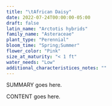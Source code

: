 ```yaml
---
title: "\tAfrican Daisy"
date: 2022-07-24T00:00:00-05:00
draft: false
latin_name: "Arctotis hybrids"
family_name: "Asteraceae"
plant_type: "Perennial"
bloom_time: "Spring;Summer"
flower_color: "Pink"
size_at_maturity: "< 1 ft"
water_needs: "Low"
additional_characteristices_notes: ""
---
```


SUMMARY goes here.

<!--more-->

CONTENT goes here.
